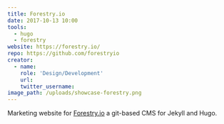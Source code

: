 ```yaml
---
title: Forestry.io
date: 2017-10-13 10:00
tools:
  - hugo
  - forestry
website: https://forestry.io/
repo: https://github.com/forestryio
creator:
  - name:
    role: 'Design/Development'
    url:
    twitter_username:
image_path: /uploads/showcase-forestry.png
---
```


Marketing website for [Forestry.io](https://forestry.io/) a git-based CMS for Jekyll and Hugo.
